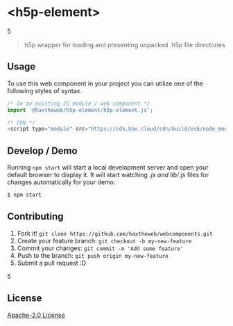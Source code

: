# &lt;h5p-element&gt;

5
> h5p wrapper for loading and presenting unpacked .h5p file directories

## Usage
To use this web component in your project you can utilize one of the following styles of syntax.

```js
/* In an existing JS module / web component */
import '@haxtheweb/h5p-element/h5p-element.js';

/* CDN */
<script type="module" src="https://cdn.hax.cloud/cdn/build/es6/node_modules/@haxtheweb/h5p-element/h5p-element.js"></script>
```

## Develop / Demo
Running `npm start` will start a local development server and open your default browser to display it. It will start watching *.js and lib/*.js files for changes automatically for your demo.
```bash
$ npm start
```


## Contributing

1. Fork it! `git clone https://github.com/haxtheweb/webcomponents.git`
2. Create your feature branch: `git checkout -b my-new-feature`
3. Commit your changes: `git commit -m 'Add some feature'`
4. Push to the branch: `git push origin my-new-feature`
5. Submit a pull request :D

5

## License
[Apache-2.0 License](http://opensource.org/licenses/Apache-2.0)